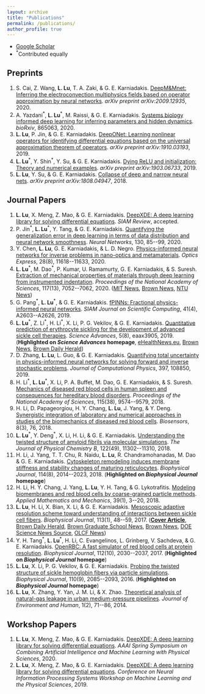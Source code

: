 ```yaml
---
layout: archive
title: "Publications"
permalink: /publications/
author_profile: true
---
```


<!-- {% if author.googlescholar %}
  You can also find my articles on <u><a href="{{author.googlescholar}}">my Google Scholar profile</a>.</u>
{% endif %}

{% include base_path %}

{% for post in site.publications reversed %}
  {% include archive-single.html %}
{% endfor %} -->

- [Google Scholar](https://scholar.google.com/citations?user=wD_wsWUAAAAJ&hl=en)
- <sup>\*</sup>Contributed equally

## Preprints

1. S. Cai, Z. Wang, **L. Lu**, T. A. Zaki, & G. E. Karniadakis. [DeepM&Mnet: Inferring the electroconvection multiphysics fields based on operator approximation by neural networks](https://arxiv.org/abs/2009.12935). *arXiv preprint arXiv:2009.12935*, 2020.
1. A. Yazdani<sup>\*</sup>, **L. Lu**<sup>\*</sup>, M. Raissi, & G. E. Karniadakis. [Systems biology informed deep learning for inferring parameters and hidden dynamics](https://doi.org/10.1101/865063). *bioRxiv*, 865063, 2020.
1. **L. Lu**, P. Jin, & G. E. Karniadakis. [DeepONet: Learning nonlinear operators for identifying differential equations based on the universal approximation theorem of operators](https://arxiv.org/abs/1910.03193). *arXiv preprint arXiv:1910.03193*, 2019.
1. **L. Lu**<sup>\*</sup>, Y. Shin<sup>\*</sup>, Y. Su, & G. E. Karniadakis. [Dying ReLU and initialization: Theory and numerical examples](https://arxiv.org/abs/1903.06733). *arXiv preprint arXiv:1903.06733*, 2019.
1. **L. Lu**, Y. Su, & G. E. Karniadakis. [Collapse of deep and narrow neural nets](https://arxiv.org/abs/1808.04947). *arXiv preprint arXiv:1808.04947*, 2018.

## Journal Papers

1. **L. Lu**, X. Meng, Z. Mao, & G. E. Karniadakis. [DeepXDE: A deep learning library for solving differential equations](https://arxiv.org/abs/1907.04502). *SIAM Review*, accepted.
1. P. Jin<sup>\*</sup>, **L. Lu**<sup>\*</sup>, Y. Tang, & G. E. Karniadakis. [Quantifying the generalization error in deep learning in terms of data distribution and neural network smoothness](https://doi.org/10.1016/j.neunet.2020.06.024). *Neural Networks*, 130, 85--99, 2020.
1. Y. Chen, **L. Lu**, G. E. Karniadakis, & L. D. Negro. [Physics-informed neural networks for inverse problems in nano-optics and metamaterials](https://doi.org/10.1364/OE.384875). *Optics Express*, 28(8), 11618--11633, 2020.
1. **L. Lu**<sup>\*</sup>, M. Dao<sup>\*</sup>, P. Kumar, U. Ramamurty, G. E. Karniadakis, & S. Suresh. [Extraction of mechanical properties of materials through deep learning from instrumented indentation](https://doi.org/10.1073/pnas.1922210117 ). *Proceedings of the National Academy of Sciences*, 117(13), 7052--7062, 2020. ([MIT News](http://news.mit.edu/2020/deep-learning-mechanical-property-metallic-0316), [Brown News](https://www.brown.edu/news/2020-03-27/indentation), [NTU News](http://news.ntu.edu.sg/news/Pages/NR2020_Mar17.aspx))
1. G. Pang<sup>\*</sup>, **L. Lu**<sup>\*</sup>, & G. E. Karniadakis. [fPINNs: Fractional physics-informed neural networks](https://doi.org/10.1137/18M1229845). *SIAM Journal on Scientific Computing*, 41(4), A2603--A2626, 2019.
1. **L. Lu**<sup>\*</sup>, Z. Li<sup>\*</sup>, H. Li<sup>\*</sup>, X. Li, P. G. Vekilov, & G. E. Karniadakis. [Quantitative prediction of erythrocyte sickling for the development of advanced sickle cell therapies](https://doi.org/10.1126/sciadv.aax3905). *Science Advances*, 5(8), eaax3905, 2019. (**Highlighted on *Science Advances* homepage**, [eHealthNews.eu](http://www.ehealthnews.eu/research/5923-computer-model-could-help-test-new-sickle-cell-drugs), [Brown News](https://www.brown.edu/news/2019-08-22/sicklecell), [Brown Daily Herald](http://www.browndailyherald.com/2019/10/30/university-researchers-develop-computer-model-design-drugs-sickle-cell/))
1. D. Zhang, **L. Lu**, L. Guo, & G. E. Karniadakis. [Quantifying total uncertainty in physics-informed neural networks for solving forward and inverse stochastic problems](https://doi.org/10.1016/j.jcp.2019.07.048). *Journal of Computational Physics*, 397, 108850, 2019.
1. H. Li<sup>\*</sup>, **L. Lu**<sup>\*</sup>, X. Li, P. A. Buffet, M. Dao, G. E. Karniadakis, & S. Suresh. [Mechanics of diseased red blood cells in human spleen and consequences for hereditary blood disorders](https://doi.org/10.1073/pnas.1806501115). *Proceedings of the National Academy of Sciences*, 115(38), 9574--9579, 2018.
1. H. Li, D. Papageorgiou, H. Y. Chang, **L. Lu**, J. Yang, & Y. Deng. [Synergistic integration of laboratory and numerical approaches in studies of the biomechanics of diseased red blood cells](https://doi.org/10.3390/bios8030076). *Biosensors*, 8(3), 76, 2018.
1. **L. Lu**<sup>\*</sup>, Y. Deng<sup>\*</sup>, X. Li, H. Li, & G. E. Karniadakis. [Understanding the twisted structure of amyloid fibrils via molecular simulations](https://doi.org/10.1021/acs.jpcb.8b07255). *The Journal of Physical Chemistry B*, 122(49), 11302--11310, 2018.
1. H. Li, J. Yang, T. T. Chu, R. Naidu, **L. Lu**, R. Chandramohanadas, M. Dao & G. E. Karniadakis. [Cytoskeleton remodeling induces membrane stiffness and stability changes of maturing reticulocytes](https://doi.org/10.1016/j.bpj.2018.03.004). *Biophysical Journal*, 114(8), 2014--2023, 2018. (**Highlighted on *Biophysical Journal* homepage**)
1. H. Li, H. Y. Chang, J. Yang, **L. Lu**, Y. H. Tang, & G. Lykotrafitis. [Modeling biomembranes and red blood cells by coarse-grained particle methods](https://doi.org/10.1007/s10483-018-2252-6). *Applied Mathematics and Mechanics*, 39(1), 3--20, 2018.
1. **L. Lu**, H. Li, X. Bian, X. Li, & G. E. Karniadakis. [Mesoscopic adaptive resolution scheme toward understanding of interactions between sickle cell fibers](https://doi.org/10.1016/j.bpj.2017.05.050). *Biophysical Journal*, 113(1), 48--59, 2017. ([**Cover Article**](https://www.biophysics.org/blog/2017/07/11/mesoscopic-adaptive-resolution-scheme-toward-understanding-of-interactions-between-sickle-cell-fibers/), [Brown Daily Herald](http://www.browndailyherald.com/2018/02/06/university-researchers-develop-complete-model-sickle-cell/), [Brown Graduate School News](https://www.brown.edu/academics/gradschool/news/2017-08/student-research-computer-models-provide-new-understanding-sickle-cell-disease), [Brown News](https://news.brown.edu/articles/2017/07/sicklecell), [DOE Science News Source](https://www.newswise.com/doescience/?article_id=688072&returnurl=aHR0cHM6Ly93d3cubmV3c3dpc2UuY29tL2FydGljbGVzL2xpc3Q=), [OLCF News](https://www.olcf.ornl.gov/2018/01/16/a-shortcut-to-modeling-sickle-cell-disease/))
1. Y. H. Tang<sup>\*</sup>, **L. Lu**<sup>\*</sup>, H. Li, C. Evangelinos, L. Grinberg, V. Sachdeva, & G. E. Karniadakis. [OpenRBC: A fast simulator of red blood cells at protein resolution](https://doi.org/10.1016/j.bpj.2017.04.020). *Biophysical Journal*, 112(10), 2030--2037, 2017. (**Highlighted on *Biophysical Journal* homepage**)
1. **L. Lu**, X. Li, P. G. Vekilov, & G. E. Karniadakis. [Probing the twisted structure of sickle hemoglobin fibers via particle simulations](https://doi.org/10.1016/j.bpj.2016.04.002). *Biophysical Journal*, 110(9), 2085--2093, 2016. (**Highlighted on *Biophysical Journal* homepage**)
1. **L. Lu**, X. Zhang, Y. Yan, J. M. Li, & X. Zhao. [Theoretical analysis of natural-gas leakage in urban medium-pressure pipelines](https://www.researchgate.net/profile/Xingxing_Zhang4/publication/265020333_Theoretical_Analysis_of_Natural-Gas_Leakage_in_Urban_Medium-pressure_Pipelines/links/53fc5acc0cf2dca8ffff1239/Theoretical-Analysis-of-Natural-Gas-Leakage-in-Urban-Medium-pressure-Pipelines.pdf). *Journal of Environment and Human*, 1(2), 71--86, 2014.

## Workshop Papers

1. **L. Lu**, X. Meng, Z. Mao, & G. E. Karniadakis. [DeepXDE: A deep learning library for solving differential equations](http://ceur-ws.org/Vol-2587/article_14.pdf). *AAAI Spring Symposium on Combining Artificial Intelligence and Machine Learning with Physical Sciences*, 2020.
1. **L. Lu**, X. Meng, Z. Mao, & G. E. Karniadakis. [DeepXDE: A deep learning library for solving differential equations](https://ml4physicalsciences.github.io/files/NeurIPS_ML4PS_2019_2.pdf). *Conference on Neural Information Processing Systems Workshop on Machine Learning and the Physical Sciences*, 2019.

